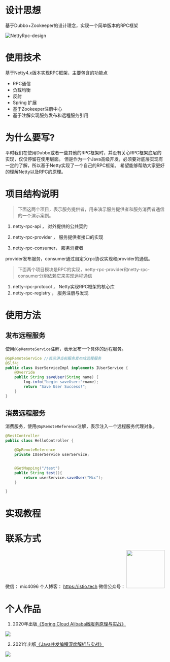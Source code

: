 # 设计思想

基于Dubbo+Zookeeper的设计理念，实现一个简单版本的RPC框架

![NettyRpc-design](https://user-images.githubusercontent.com/52684867/142019353-23ac808d-ff82-4820-b6db-2fb16cff6989.png)


# 使用技术

基于Netty4.x版本实现RPC框架，主要包含的功能点

* RPC通信
* 负载均衡
* 反射
* Spring 扩展
* 基于Zookeeper注册中心
* 基于注解实现服务发布和远程服务引用

# 为什么要写?

平时我们在使用Dubbo或者一些其他的RPC框架时，并没有关心RPC框架底层的实现，仅仅停留在使用层面。
但是作为一个Java高级开发，必须要对底层实现有一定的了解，所以基于Netty实现了一个自己的RPC框架。
希望能够帮助大家更好的理解Netty以及RPC的原理。

# 项目结构说明

> 下面这两个项目，表示服务提供者，用来演示服务提供者和服务消费者通信的一个演示案例。

1. netty-rpc-api  ， 对外提供的公共契约

2. netty-rpc-provider ， 服务提供者接口的实现

3. netty-rpc-consumer， 服务消费者

provider发布服务，consumer通过自定义rpc协议实现和provider的通信。

> 下面两个项目模块是RPC的实现，netty-rpc-provider和netty-rpc-consumer分别依赖它来实现远程通信

1. netty-rpc-protocol ， Netty实现RPC框架的核心库
2. netty-rpc-registry ， 服务注册与发现


# 使用方法

## 发布远程服务

使用`@GpRemoteService`注解，表示发布一个具体的远程服务。

```java
@GpRemoteService //表示讲当前服务发布成远程服务
@Slf4j
public class UserServiceImpl implements IUserService {
    @Override
    public String saveUser(String name) {
        log.info("begin saveUser:"+name);
        return "Save User Success!";
    }
}
```
## 消费远程服务

消费服务，使用`@GpRemoteReference`注解，表示注入一个远程服务代理对象。

```java
@RestController
public class HelloController {

    @GpRemoteReference
    private IUserService userService;


    @GetMapping("/test")
    public String test(){
        return userService.saveUser("Mic");
    }

}

```

# 实现教程


# 联系方式

微信： mic4096
个人博客： https://istio.tech
微信公众号：
<img src="https://user-images.githubusercontent.com/52684867/142021673-5de16ad4-50f4-479b-8905-08f436cccebd.jpg" style="width:120px"/>


# 个人作品

1. 2020年出版[《Spring Cloud Alibaba微服务原理与实战》](https://item.jd.com/12848452.html)

![](https://mic-blob-bucket.oss-cn-beijing.aliyuncs.com/c11d945cd9351817.jpg)

2. 2021年出版[《Java并发编程深度解析与实战》](https://item.jd.com/12971665.html)

![](https://mic-blob-bucket.oss-cn-beijing.aliyuncs.com/5c9303318a52c860.jpg)
